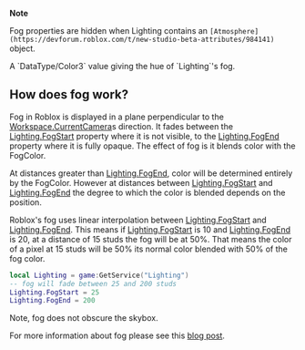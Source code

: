**Note**  

Fog properties are hidden when Lighting contains an `[Atmosphere](https://devforum.roblox.com/t/new-studio-beta-attributes/984141)` object.

A \`DataType/Color3\` value giving the hue of \`Lighting\`'s fog.

How does fog work?
------------------

Fog in Roblox is displayed in a plane perpendicular to the [Workspace.CurrentCamera](https://developer.roblox.com/en-us/api-reference/property/Workspace/CurrentCamera)s direction. It fades between the [Lighting.FogStart](https://developer.roblox.com/en-us/api-reference/property/Lighting/FogStart) property where it is not visible, to the [Lighting.FogEnd](https://developer.roblox.com/en-us/api-reference/property/Lighting/FogEnd) property where it is fully opaque. The effect of fog is it blends color with the FogColor.

At distances greater than [Lighting.FogEnd](https://developer.roblox.com/en-us/api-reference/property/Lighting/FogEnd), color will be determined entirely by the FogColor. However at distances between [Lighting.FogStart](https://developer.roblox.com/en-us/api-reference/property/Lighting/FogStart) and [Lighting.FogEnd](https://developer.roblox.com/en-us/api-reference/property/Lighting/FogEnd) the degree to which the color is blended depends on the position.

Roblox's fog uses linear interpolation between [Lighting.FogStart](https://developer.roblox.com/en-us/api-reference/property/Lighting/FogStart) and [Lighting.FogEnd](https://developer.roblox.com/en-us/api-reference/property/Lighting/FogEnd). This means if [Lighting.FogStart](https://developer.roblox.com/en-us/api-reference/property/Lighting/FogStart) is 10 and [Lighting.FogEnd](https://developer.roblox.com/en-us/api-reference/property/Lighting/FogEnd) is 20, at a distance of 15 studs the fog will be at 50%. That means the color of a pixel at 15 studs will be 50% its normal color blended with 50% of the fog color.

```lua
local Lighting = game:GetService("Lighting")
-- fog will fade between 25 and 200 studs
Lighting.FogStart = 25
Lighting.FogEnd = 200
``` 

Note, fog does not obscure the skybox.

For more information about fog please see this [blog post](https://blog.roblox.com/2011/12/roblox-secrets-revealed-fog-blog/).